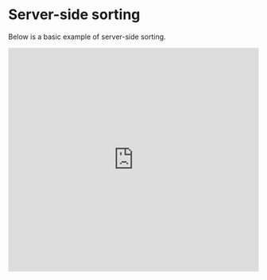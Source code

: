 # Server-side sorting

Below is a basic example of server-side sorting.

<iframe width="100%" height="450" frameborder="0" src="https://embed.plnkr.co/mGIXTGGOJ7sMHX8Diccl?show=preview&autoCloseSidebar=true" />
